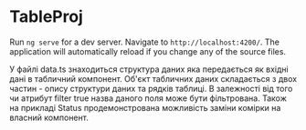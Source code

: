 # TableProj
Run `ng serve` for a dev server. Navigate to `http://localhost:4200/`. The application will automatically reload if you change any of the source files.


У файлі data.ts знаходиться структура даних яка передається як вхідні дані в табличний компонент.
Об'єкт табличних даних складається з двох частин - опису структури даних та рядків таблиці.
В залежності від того чи атрибут filter true назва даного поля може бути  фільтрована.
Також на прикладі Status продемонстрована можливість заміни комірки на власний компонент.
